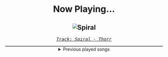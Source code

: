 <div align="center"> 
<h1>Now Playing...</h1>

![Spiral](https://i.scdn.co/image/ab67616d00001e02f53b2f84921644c20b508c19)
--
_<samp><a href="https://open.spotify.com/track/0mzaMoEHyTDie0uy6a6Ret">Track: Spiral - Thorr</a></samp>_

<div style="border: 1px #4B5054 solid"></div>
<details>
  <summary>
    Previous played songs
  </summary>
  <table>
    <thead>
      <tr>
        <th>
          Artist
        </th>
        <th>
          Song
        </th>
        <th>
          Link
        </th>
      </tr>
    </thead>
    <tbody>
      <tr><td>Thorr</td><td>Spiral</td><td><a href="https://open.spotify.com/track/0mzaMoEHyTDie0uy6a6Ret">https://open.spotify.com/track/0mzaMoEHyTDie0uy6a6Ret</a></td></tr><tr><td>Thorr</td><td>Augment</td><td><a href="https://open.spotify.com/track/5eQpqz7xRCzfShNNecpmBT">https://open.spotify.com/track/5eQpqz7xRCzfShNNecpmBT</a></td></tr><tr><td>Thorr</td><td>Pin Puller</td><td><a href="https://open.spotify.com/track/5VeNDJQGyuEUC64KxpttdR">https://open.spotify.com/track/5VeNDJQGyuEUC64KxpttdR</a></td></tr><tr><td>Thorr</td><td>Low</td><td><a href="https://open.spotify.com/track/6L5mu3nWVawWB7FL1ihp9k">https://open.spotify.com/track/6L5mu3nWVawWB7FL1ihp9k</a></td></tr><tr><td>Thorr</td><td>Undying</td><td><a href="https://open.spotify.com/track/0uenNi4aeBLapglN8c4wuM">https://open.spotify.com/track/0uenNi4aeBLapglN8c4wuM</a></td></tr><tr><td>Thorr</td><td>Fading Sunset</td><td><a href="https://open.spotify.com/track/0Ho6w6aMiaFWFtscgUpkt4">https://open.spotify.com/track/0Ho6w6aMiaFWFtscgUpkt4</a></td></tr><tr><td>Thorr</td><td>Fearless</td><td><a href="https://open.spotify.com/track/2wVwHCVjsloYRAyg5bMA46">https://open.spotify.com/track/2wVwHCVjsloYRAyg5bMA46</a></td></tr><tr><td>Thorr</td><td>Savage</td><td><a href="https://open.spotify.com/track/5Y9c2T6XCG0T0NFA3zrwyA">https://open.spotify.com/track/5Y9c2T6XCG0T0NFA3zrwyA</a></td></tr><tr><td>Thorr</td><td>Unicorn Deathsquad</td><td><a href="https://open.spotify.com/track/13ojwrRAEG1tOdIDZefpo3">https://open.spotify.com/track/13ojwrRAEG1tOdIDZefpo3</a></td></tr><tr><td>Thorr</td><td>No Knocks</td><td><a href="https://open.spotify.com/track/3454GQiKRnGMXoX5WgbXQU">https://open.spotify.com/track/3454GQiKRnGMXoX5WgbXQU</a></td></tr><tr><td>Thorr</td><td>War Cry</td><td><a href="https://open.spotify.com/track/5BAmVeMnXP0vHJY7lb4nl2">https://open.spotify.com/track/5BAmVeMnXP0vHJY7lb4nl2</a></td></tr><tr><td>Thorr</td><td>Vulkar</td><td><a href="https://open.spotify.com/track/1XskiureXCjYTeAkZbFSNv">https://open.spotify.com/track/1XskiureXCjYTeAkZbFSNv</a></td></tr><tr><td>Thorr</td><td>Broadway Brawler</td><td><a href="https://open.spotify.com/track/0rzkeR2A2PMXUSDi76jLkK">https://open.spotify.com/track/0rzkeR2A2PMXUSDi76jLkK</a></td></tr><tr><td>Thorr</td><td>Dire</td><td><a href="https://open.spotify.com/track/3YBv6WVQqQoL4uaKD1oMkZ">https://open.spotify.com/track/3YBv6WVQqQoL4uaKD1oMkZ</a></td></tr><tr><td>Thorr</td><td>Gamer Girl</td><td><a href="https://open.spotify.com/track/4Kuh6tRdRMtdRnWvOoWbqU">https://open.spotify.com/track/4Kuh6tRdRMtdRnWvOoWbqU</a></td></tr><tr><td>Thorr</td><td>Evil Dead</td><td><a href="https://open.spotify.com/track/077U4oLZ0VJDqR7wheQDM0">https://open.spotify.com/track/077U4oLZ0VJDqR7wheQDM0</a></td></tr><tr><td>Thorr</td><td>Hardball</td><td><a href="https://open.spotify.com/track/0iWGJDYnKJnLEgnJXDEWzp">https://open.spotify.com/track/0iWGJDYnKJnLEgnJXDEWzp</a></td></tr><tr><td>Thorr</td><td>Spiral</td><td><a href="https://open.spotify.com/track/0mzaMoEHyTDie0uy6a6Ret">https://open.spotify.com/track/0mzaMoEHyTDie0uy6a6Ret</a></td></tr><tr><td>Thorr</td><td>Slow Fade</td><td><a href="https://open.spotify.com/track/4agyhUl8twRBebRThbkR91">https://open.spotify.com/track/4agyhUl8twRBebRThbkR91</a></td></tr><tr><td>Thorr</td><td>Hellgrammite</td><td><a href="https://open.spotify.com/track/5MdYCQ4ifaL2VEjwAdtVoo">https://open.spotify.com/track/5MdYCQ4ifaL2VEjwAdtVoo</a></td></tr>
    </tbody>
  </table>
</details>

</div>
